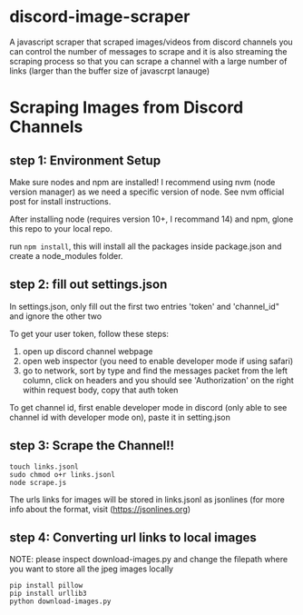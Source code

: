# discord-image-scraper
A javascript scraper that scraped images/videos from discord channels
you can control the number of messages to scrape and it is also streaming the scraping process so that you can scrape a channel with a large number of links (larger than the buffer size of javascrpt lanauge)

# Scraping Images from Discord Channels

## step 1: Environment Setup
Make sure nodes and npm are installed! I recommend using nvm (node version manager) as we need a specific version of node. See nvm official post for install instructions.


After installing node (requires version 10+, I recommand 14) and npm, glone this repo to your local repo.

run ```npm install```, this will install all the packages inside package.json and create a node_modules folder.

## step 2: fill out settings.json
In settings.json, only fill out the first two entries 'token' and 'channel_id" and ignore the other two

To get your user token, follow these steps:
1. open up discord channel webpage
2. open web inspector (you need to enable developer mode if using safari)
3. go to network, sort by type and find the messages packet from the left column, click on headers and you should see 'Authorization' on the right within request body, copy that auth token

To get channel id, first enable developer mode in discord (only able to see channel id with developer mode on), paste it in setting.json

## step 3: Scrape the Channel!!
```
touch links.jsonl
sudo chmod o+r links.jsonl
node scrape.js
```
The urls links for images will be stored in links.jsonl as jsonlines (for more info about the format, visit (https://jsonlines.org)

## step 4: Converting url links to local images
NOTE: please inspect download-images.py and change the filepath where you want to store all the jpeg images locally
```
pip install pillow
pip install urllib3
python download-images.py 
```

